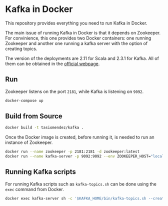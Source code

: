 # Kafka in Docker

This repository provides everything you need to run Kafka in Docker.

The main issue of running Kafka in Docker is that it depends on Zookeeper. For convinience,
this one provides two Docker containers: one running Zookeeper and another one running
a kafka server with the option of creating topics.

The version of the deployments are 2.11 for Scala and 2.3.1 for Kafka. All of them
can be obtained in the [official webpage](https://kafka.apache.org/downloads).

## Run

Zookeeper listens on the port `2181`, while Kafka is listening on `9092`.

```bash
docker-compose up
```

## Build from Source

```bash
docker build -t tasiomendez/kafka .
```

Once the Docker image is created, before running it, is needed to run
an instance of Zookeeper.

```bash
docker run --name zookeeper -p 2181:2181 -d zookeeper:latest
docker run --name kafka-server -p 9092:9092 --env ZOOKEEPER_HOST="localhost:2181" tasiomendez/kafka
```

## Running Kafka scripts

For running Kafka scripts such as `kafka-topics.sh` can be done using the `exec` command
from Docker.

```bash
docker exec kafka-server sh -c '$KAFKA_HOME/bin/kafka-topics.sh --create --topic tmendez --replication-factor 1 --partitions 3 --zookeeper $ZOOKEEPER_HOST'
```
